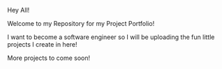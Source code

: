 Hey All!

Welcome to my Repository for my Project Portfolio!

I want to become a software engineer so I will be uploading the fun little projects I create in here!

More projects to come soon!

